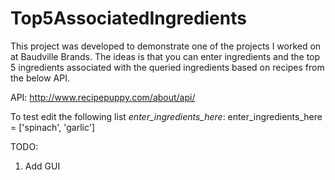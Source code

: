 # Top5AssociatedIngredients

This project was developed to demonstrate one of the projects I worked on at Baudville Brands. The ideas is that you can enter ingredients and the top 5 ingredients associated with the queried ingredients based on recipes from the below API.

API: http://www.recipepuppy.com/about/api/

To test edit the following list *enter_ingredients_here*:
  enter_ingredients_here = ['spinach', 'garlic']

TODO: 
  1. Add GUI




